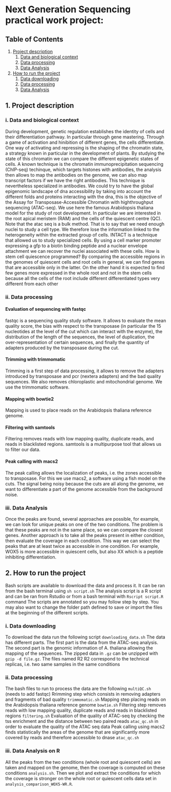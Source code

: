 # Next Generation Sequencing practical work project: 
## Table of Contents 
1. [ Project description ](#desc)
    1. [  Data and biological context ](#biocontext)
    2. [  Data processing ](#dataprocess)
    3. [  Data Analysis ](#analysis)
2. [ How to run the project ](#run)
    1. [  Data downloading ](#Data_d)
    2. [  Data processing ](#dataprocess_instruction)
    3. [  Data Analysis ](#analysis_instruction)


<a name="desc"></a>
## 1. Project description

<a name="dataprocess"></a>
### i. Data and biological context

During development, genetic regulation establishes the identity of cells and their differentiation pathway. In particular through gene mastering. Through a game of activation and hinibition of different genes, the cells differentiate. One way of activating and repressing is the shaping of the chromatin state, a strategy known in particular in the development of plants. By studying the state of this chromatin we can compare the different epigenetic states of cells. A known technique is the chromatin immunoprecipitation sequencing (ChIP-seq) techinque, which targets histones with antibodies, the analysis then allows to map the antibodies on the genome, we can also map transcript factors if we have the right antibodies. This technique is nevertheless specialized in antibodies. We could try to have the global epigenomic landscape of dna accessibility by taking into account the different folds and proteins interacting with the dna, this is the objective of the Assay for Transposase-Accessible Chromatin with highthroughput sequencing (ATAC-seq).
We use here the famous Arabidopsis thaliana model for the study of root development. In particular we are interested in the root apical meristem (RAM) and the cells of the quiescent centre (QC).
Note that the atac seq is a bulk method. That is to say that we need enough nuclei to study a cell type. We therefore lose the information linked to the heterogeneity within the extracted group of cells.
INTACT is a technique that allowed us to study specialized cells. By using a cell marker promoter expressing a gfp to a biotin binding peptide and a nuclear envelope attachment we can recover the nuclei associated with these cells.
How is stem cell quiescence programmed? By comparing the accessible regions in the genomes of quiescent cells and root cells in general, we can find genes that are accessible only in the latter. On the other hand it is expected to find few genes more expressed in the whole root and not in the stem cells because all the cells of the root include different differentiated types very different from each other


<a name="biocontext"></a>
### ii. Data processing

#### Evaluation of sequencing with fastqc
fastqc is a sequencing quality study software. It allows to evaluate the mean quality score, the bias with respect to the transposase (in particular the 15 nucleotides at the level of the cut which can interact with the enzyme), the distribution of the length of the sequences, the level of duplication, the over-representation of certain sequences, and finally the quantity of adapters produced by the transposase during the cut.

#### Trimming with trimmomatic
Trimming is a first step of data processing, it allows to remove the adapters introduced by transposase and pcr (nextera adapters) and the bad quality sequences. We also removes chloroplastic and mitochondrial genome. We use the trimmomatic software.

#### Mapping with bowtie2
Mapping is used to place reads on the Arabidopsis thaliana reference genome.

#### Filtering with samtools
Filtering removes reads with low mapping quality, duplicate reads, and reads in blacklisted regions. samtools is a multipurpose tool that allows us to filter our data.

#### Peak calling with macs2
The peak calling allows the localization of peaks, i.e. the zones accessible to transposase. For this we use macs2, a software using a fish model on the cuts. The signal being noisy because the cuts are all along the genome, we want to differentiate a part of the genome accessible from the background noise.


<a name="analysis"></a>
### iii. Data Analysis
Once the peaks are found, several approaches are possible, for example, we can look for unique peaks on one of the two conditions. The problem is that these peaks are not in the same place, so we can compare the closest genes. Another approach is to take all the peaks present in either condition, then evaluate the coverage in each condition. This way we can select the peaks that are at least twice as accessible in one condition. For example, WOX5 is more accessible in quiescent cells, but also XX which is a peptide inhibiting differentiation.



<a name="run"></a>
## 2. How to run the project

Bash scripts are available to download the data and process it. It can be ran from the bash terminal using ```sh script.sh```
The analysis script is a R script and can be ran from Rstudio or from a bash terminal with ```Rscript script.R``` command
<a name="Data_d"></a>
The scripts are annotated so you may follow step by step. You may also want to change the folder path defined to save or import the files at the beginning of the different scripts.

<a name="dataprocess_instruction"></a>
### i. Data downloading
To download the data run the following script ``` downloading_data.sh ```
The data has different parts. The first part is the data from the ATAC-seq analysis. The second part is the genomic information of A. thaliana allowing the mapping of the sequences. The zipped data in ``` .gz ``` can be unzipped with ``` gzip -d file.gz ```. The files named R2 R2 correspond to the technical replicas, i.e. two same samples in the same conditions


<a name="Data_d"></a>
### ii. Data processing
The bash files to run to process the data are the following ``` multiQC.sh ``` (needs to add fastqc)
Rrimming step which consists in removing adapters and fragments of bad quality ``` trimmomatic.sh ```
Mapping step placing reads on the Arabidopsis thaliana reference genome ``` bowtie.sh ```
Filtering step removes reads with low mapping quality, duplicate reads and reads in blacklisted regions ``` filtering.sh ```
Evaluation of the quality of ATAC-seq by checking the tss enrichment and the distance between two paired reads ``` atac_qc.sh ``` in order to evaluate the quality of the ATAC seq data
Peak calling using macs2 finds statistically the areas of the genome that are significantly more covered by reads and therefore accessible to dnase ``` atac_qc.sh ``` 

<a name="analysis_instruction"></a>
### iii. Data Analysis on R
All the peaks from the two conditions (whole root and quiescent cells) are taken and mapped on the genome, then the coverage is computed on these conditions ``` analysis.sh ```. Then we plot and extract the conditions for which the coverage is stronger on the whole root or quiescent cells data set in ```analysis_comparison_WOX5-WR.R```.


<!--region masquee : regions repeteés
genome cachee, ex chromosome 2, genome mitochondrial inséré-->
